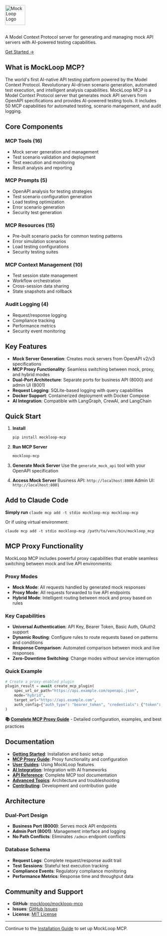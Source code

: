 <div class="hero-section">
  <img src="logo.png" alt="MockLoop Logo" style="height: 64px; margin-bottom: 1rem;">

  <p>A Model Context Protocol server for generating and managing mock API servers with AI-powered testing capabilities.</p>
  <a href="getting-started/installation/" class="cta-button">Get Started →</a>
</div>

## What is MockLoop MCP?

The world's first AI-native API testing platform powered by the Model Context Protocol. Revolutionary AI-driven scenario generation, automated test execution, and intelligent analysis capabilities. MockLoop MCP is a Model Context Protocol server that generates mock API servers from OpenAPI specifications and provides AI-powered testing tools. It includes 50 MCP capabilities for automated testing, scenario management, and audit logging. 

## Core Components

### MCP Tools (16)
- Mock server generation and management
- Test scenario validation and deployment
- Test execution and monitoring
- Result analysis and reporting

### MCP Prompts (5)
- OpenAPI analysis for testing strategies
- Test scenario configuration generation
- Load testing optimization
- Error scenario generation
- Security test generation

### MCP Resources (15)
- Pre-built scenario packs for common testing patterns
- Error simulation scenarios
- Load testing configurations
- Security testing suites

### MCP Context Management (10)
- Test session state management
- Workflow orchestration
- Cross-session data sharing
- State snapshots and rollback

### Audit Logging (4)
- Request/response logging
- Compliance tracking
- Performance metrics
- Security event monitoring

## Key Features

- **Mock Server Generation**: Creates mock servers from OpenAPI v2/v3 specifications
- **MCP Proxy Functionality**: Seamless switching between mock, proxy, and hybrid modes
- **Dual-Port Architecture**: Separate ports for business API (8000) and admin UI (8001)
- **Request Logging**: SQLite-based logging with query capabilities
- **Docker Support**: Containerized deployment with Docker Compose
- **AI Integration**: Compatible with LangGraph, CrewAI, and LangChain

## Quick Start

1. **Install**
   ```bash
   pip install mockloop-mcp
   ```

2. **Run MCP Server**
   ```bash
   mockloop-mcp
   ```

3. **Generate Mock Server**
   Use the `generate_mock_api` tool with your OpenAPI specification

4. **Access Mock Server**
   Business API: `http://localhost:8000`
   Admin UI: `http://localhost:8001`

## Add to Claude Code
**Simply run**
`claude mcp add -t stdio mockloop-mcp mockloop-mcp `

Or if using virtual environment:

`claude mcp add -t stdio mockloop-mcp /path/to/venv/bin/mockloop_mcp`


## MCP Proxy Functionality

MockLoop MCP includes powerful proxy capabilities that enable seamless switching between mock and live API environments:

### Proxy Modes
- **Mock Mode**: All requests handled by generated mock responses
- **Proxy Mode**: All requests forwarded to live API endpoints
- **Hybrid Mode**: Intelligent routing between mock and proxy based on rules

### Key Capabilities
- **Universal Authentication**: API Key, Bearer Token, Basic Auth, OAuth2 support
- **Dynamic Routing**: Configure rules to route requests based on patterns and conditions
- **Response Comparison**: Automated comparison between mock and live responses
- **Zero-Downtime Switching**: Change modes without service interruption

### Quick Example
```python
# Create a proxy-enabled plugin
plugin_result = await create_mcp_plugin(
    spec_url_or_path="https://api.example.com/openapi.json",
    mode="hybrid",
    target_url="https://api.example.com",
    auth_config={"auth_type": "bearer_token", "credentials": {"token": "your-token"}}
)
```

**📚 [Complete MCP Proxy Guide](guides/mcp-proxy-guide.md)** - Detailed configuration, examples, and best practices

## Documentation

- **[Getting Started](getting-started/installation.md)**: Installation and basic setup
- **[MCP Proxy Guide](guides/mcp-proxy-guide.md)**: Proxy functionality and configuration
- **[User Guides](guides/basic-usage.md)**: Using MockLoop features
- **[AI Integration](ai-integration/overview.md)**: Integration with AI frameworks
- **[API Reference](api/mcp-tools.md)**: Complete MCP tool documentation
- **[Advanced Topics](advanced/architecture.md)**: Architecture and troubleshooting
- **[Contributing](contributing/development-setup.md)**: Development and contribution guide

## Architecture

### Dual-Port Design
- **Business Port (8000)**: Serves mock API endpoints
- **Admin Port (8001)**: Management interface and logging
- **No Path Conflicts**: Eliminates `/admin` endpoint conflicts

### Database Schema
- **Request Logs**: Complete request/response audit trail
- **Test Sessions**: Stateful test execution tracking
- **Compliance Events**: Regulatory compliance monitoring
- **Performance Metrics**: Response time and throughput data

## Community and Support

- **GitHub**: [mockloop/mockloop-mcp](https://github.com/mockloop/mockloop-mcp)
- **Issues**: [GitHub Issues](https://github.com/mockloop/mockloop-mcp/issues)
- **License**: [MIT License](https://github.com/mockloop/mockloop-mcp/blob/main/LICENSE)

---

Continue to the [Installation Guide](getting-started/installation.md) to set up MockLoop MCP.